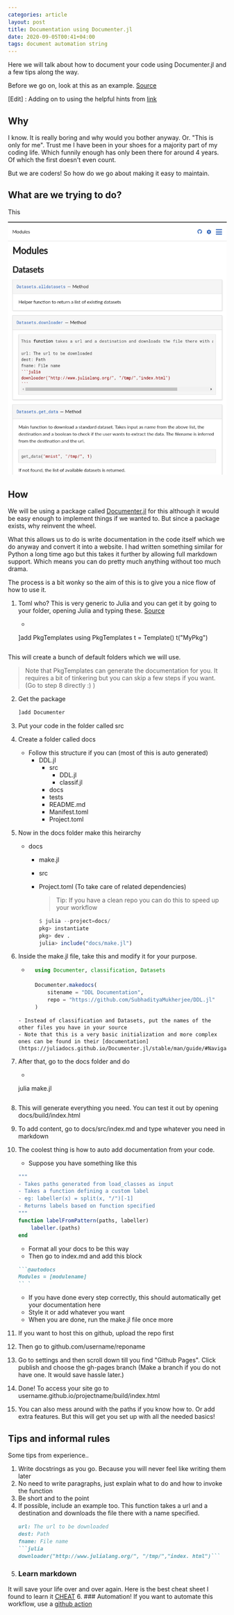 ```yaml
---
categories: article
layout: post
title: Documentation using Documenter.jl
date: 2020-09-05T00:41+04:00
tags: document automation string
---
```


Here we will talk about how to document your code using Documenter.jl and a few tips along the way.

Before we go on, look at this as an example. [Source](https://subhadityamukherjee.github.io/DDL.jl/build/index.html)

[Edit] : Adding on to using the helpful hints from [link](https://discourse.julialang.org/t/step-by-step-documentation-tutorial/46093/4)

## Why

I know. It is really boring and why would you bother anyway. Or. "This is only for me". Trust me I have been in your shoes for a majority part of my coding life. Which funnily enough has only been there for around 4 years. Of which the first doesn't even count.

But we are coders! So how do we go about making it easy to maintain.

## What are we trying to do?

This

![img](/img/docu.png)

## How 

We will be using a package called [Documenter.jl](https://juliadocs.github.io/Documenter.jl/stable/man/guide/#Navigation) for this although it would be easy enough to implement things if we wanted to. But since a package exists, why reinvent the wheel.

What this allows us to do is write documentation in the code itself which we do anyway and convert it into a website. I had written something similar for Python a long time ago but this takes it further by allowing full markdown support. Which means you can do pretty much anything without too much drama.

The process is a bit wonky so the aim of this is to give you a nice flow of how to use it.

1. Toml who? This is very generic to Julia and you can get it by going to your folder, opening Julia and typing these. [Source](https://invenia.github.io/PkgTemplates.jl/stable/user/)
    - ```jl
    ]add PkgTemplates
    using PkgTemplates
    t = Template()
    t("MyPkg")    
    ```
This will create a bunch of default folders which we will use.
> Note that PkgTemplates can generate the documentation for you. It requires a bit of tinkering but you can skip a few steps if you want. (Go to step 8 directly :) )
2. Get the package
   ```jl
   ]add Documenter
   ```
3. Put your code in the folder called src
4. Create a folder called docs
    - Follow this structure if you can (most of this is auto generated)
      - DDL.jl
        - src
          - DDL.jl
          - classif.jl
        - docs
        - tests
        - README.md
        - Manifest.toml
        - Project.toml
5. Now in the docs folder make this heirarchy
    - docs
      - make.jl
      - src
      - Project.toml (To take care of related dependencies)

        >Tip: If you have a clean repo you can do this to speed up your workflow

        ```jl
        $ julia --project=docs/
        pkg> instantiate
        pkg> dev .
        julia> include("docs/make.jl")
        ```

6. Inside the make.jl file, take this and modify it for your purpose.
    - ```jl
        using Documenter, classification, Datasets

        Documenter.makedocs(
            sitename = "DDL Documentation",
            repo = "https://github.com/SubhadityaMukherjee/DDL.jl"
        )
    ```
    - Instead of classification and Datasets, put the names of the other files you have in your source
    - Note that this is a very basic initialization and more complex ones can be found in their [documentation](https://juliadocs.github.io/Documenter.jl/stable/man/guide/#Navigation)
7. After that, go to the docs folder and do 
    - ```jl
    julia make.jl
    ```
8. This will generate everything you need. You can test it out by opening docs/build/index.html
9. To add content, go to docs/src/index.md and type whatever you need in markdown
10. The coolest thing is how to auto add documentation from your code. 
    - Suppose you have something like this 
    ```jl
    """
    - Takes paths generated from load_classes as input
    - Takes a function defining a custom label
    - eg: labeller(x) = split(x, "/")[-1]
    - Returns labels based on function specified
    """
    function labelFromPattern(paths, labeller)
        labeller.(paths)
    end
    ``` 
    - Format all your docs to be this way
    - Then go to index.md and add this block
    ```md
    ```@autodocs
    Modules = [modulename]
    `` ` 
    ```
    - If you have done every step correctly, this should automatically get your documentation here
    - Style it or add whatever you want
    - When you are done, run the make.jl file once more
11. If you want to host this on github, upload the repo first
12. Then go to github.com/username/reponame
13. Go to settings and then scroll down till you find "Github Pages". Click publish and choose the gh-pages branch (Make a branch if you do not have one. It would save hassle later.) 
14. Done! To access your site go to username.github.io/projectname/build/index.html
15. You can also mess around with the paths if you know how to. Or add extra features. But this will get you set up with all the needed basics!

## Tips and informal rules

Some tips from experience..

1. Write docstrings as you go. Because you will never feel like writing them later
2. No need to write paragraphs, just explain what to do and how to invoke the function
3. Be short and to the point
4. If possible, include an example too. 
    This function takes a url and a destination and downloads the file there with a name specified.
    ```md
    url: The url to be downloaded
    dest: Path
    fname: File name
    ```julia
    downloader("http://www.julialang.org/", "/tmp/","index. html")```
    ```
5. ### Learn markdown
It will save your life over and over again.
Here is the best cheat sheet I found to learn it [CHEAT](https://github.com/adam-p/markdown-here/wiki/Markdown-Cheatsheet)
6. ### Automation!
If you want to automate this workflow, use a [github action](https://discourse.julialang.org/t/step-by-step-documentation-tutorial/46093/4)
